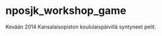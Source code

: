 ﻿nposjk_workshop_game
====================

Kevään 2014 Kansalaisopiston koululaispäivillä syntyneet pelit.
     